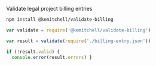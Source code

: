 Validate legal project billing entries

```bash
npm install @kemitchell/validate-billing
```

```javascript
var validate = require('@kemitchell/validate-billing')

var result = validate(require('./billing-entry.json'))

if (!result.valid) {
  console.error(result.errors) }
```
